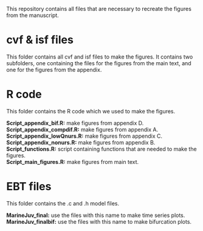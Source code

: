 This repository contains all files that are necessary to recreate the figures from the manuscript.

# cvf & isf files
This folder contains all cvf and isf files to make the figures. It contains two subfolders, one containing the files for the figures from the main text, and one for the figures from the appendix.

# R code
This folder contains the R code which we used to make the figures.

**Script_appendix_bif.R:** make figures from appendix D. <br />
**Script_appendix_compdif.R:** make figures from appendix A.<br />
**Script_appendix_lowQnurs.R:** make figures from appendix C.<br />
**Script_appendix_nonurs.R:** make figures from appendix B.<br />
**Script_functions.R:** script containing functions that are needed to make the figures.<br />
**Script_main_figures.R:** make figures from main text.<br />

# EBT files
This folder contains the .c and .h model files.

**MarineJuv_final:** use the files with this name to make time series plots.<br />
**MarineJuv_finalbif:** use the files with this name to make bifurcation plots.
